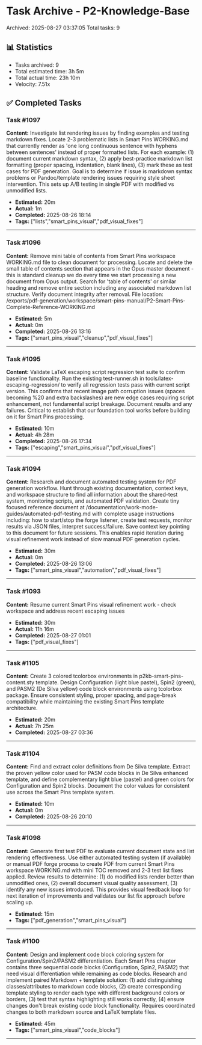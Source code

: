 # Task Archive - P2-Knowledge-Base

Archived: 2025-08-27 03:37:05
Total tasks: 9

## 📊 Statistics

- Tasks archived: 9
- Total estimated time: 3h 5m
- Total actual time: 23h 10m
- Velocity: 7.51x

## ✅ Completed Tasks

### Task #1097
**Content:** Investigate list rendering issues by finding examples and testing markdown fixes. Locate 2-3 problematic lists in Smart Pins WORKING.md that currently render as 'one long continuous sentence with hyphens between sentences' instead of proper formatted lists. For each example: (1) document current markdown syntax, (2) apply best-practice markdown list formatting (proper spacing, indentation, blank lines), (3) mark these as test cases for PDF generation. Goal is to determine if issue is markdown syntax problems or Pandoc/template rendering issues requiring style sheet intervention. This sets up A/B testing in single PDF with modified vs unmodified lists.

- **Estimated:** 20m
- **Actual:** 1m
- **Completed:** 2025-08-26 18:14
- **Tags:** ["lists","smart_pins_visual","pdf_visual_fixes"]

---

### Task #1096
**Content:** Remove mini table of contents from Smart Pins workspace WORKING.md file to clean document for processing. Locate and delete the small table of contents section that appears in the Opus master document - this is standard cleanup we do every time we start processing a new document from Opus output. Search for 'table of contents' or similar heading and remove entire section including any associated markdown list structure. Verify document integrity after removal. File location: /exports/pdf-generation/workspace/smart-pins-manual/P2-Smart-Pins-Complete-Reference-WORKING.md

- **Estimated:** 5m
- **Actual:** 0m
- **Completed:** 2025-08-26 13:16
- **Tags:** ["smart_pins_visual","cleanup","pdf_visual_fixes"]

---

### Task #1095
**Content:** Validate LaTeX escaping script regression test suite to confirm baseline functionality. Run the existing test-runner.sh in tools/latex-escaping-regression/ to verify all regression tests pass with current script version. This confirms that recent image path corruption issues (spaces becoming %20 and extra backslashes) are new edge cases requiring script enhancement, not fundamental script breakage. Document results and any failures. Critical to establish that our foundation tool works before building on it for Smart Pins processing.

- **Estimated:** 10m
- **Actual:** 4h 28m
- **Completed:** 2025-08-26 17:34
- **Tags:** ["escaping","smart_pins_visual","pdf_visual_fixes"]

---

### Task #1094
**Content:** Research and document automated testing system for PDF generation workflow. Hunt through existing documentation, context keys, and workspace structure to find all information about the shared-test system, monitoring scripts, and automated PDF validation. Create tiny focused reference document at /documentation/work-mode-guides/automated-pdf-testing.md with complete usage instructions including: how to start/stop the forge listener, create test requests, monitor results via JSON files, interpret success/failure. Save context key pointing to this document for future sessions. This enables rapid iteration during visual refinement work instead of slow manual PDF generation cycles.

- **Estimated:** 30m
- **Actual:** 0m
- **Completed:** 2025-08-26 13:06
- **Tags:** ["smart_pins_visual","automation","pdf_visual_fixes"]

---

### Task #1093
**Content:** Resume current Smart Pins visual refinement work - check workspace and address recent escaping issues

- **Estimated:** 30m
- **Actual:** 11h 16m
- **Completed:** 2025-08-27 01:01
- **Tags:** ["pdf_visual_fixes"]

---

### Task #1105
**Content:** Create 3 colored tcolorbox environments in p2kb-smart-pins-content.sty template. Design Configuration (light blue pastel), Spin2 (green), and PASM2 (De Silva yellow) code block environments using tcolorbox package. Ensure consistent styling, proper spacing, and page-break compatibility while maintaining the existing Smart Pins template architecture.

- **Estimated:** 20m
- **Actual:** 7h 25m
- **Completed:** 2025-08-27 03:36

---

### Task #1104
**Content:** Find and extract color definitions from De Silva template. Extract the proven yellow color used for PASM code blocks in De Silva enhanced template, and define complementary light blue (pastel) and green colors for Configuration and Spin2 blocks. Document the color values for consistent use across the Smart Pins template system.

- **Estimated:** 10m
- **Actual:** 0m
- **Completed:** 2025-08-26 20:10

---

### Task #1098
**Content:** Generate first test PDF to evaluate current document state and list rendering effectiveness. Use either automated testing system (if available) or manual PDF forge process to create PDF from current Smart Pins workspace WORKING.md with mini TOC removed and 2-3 test list fixes applied. Review results to determine: (1) do modified lists render better than unmodified ones, (2) overall document visual quality assessment, (3) identify any new issues introduced. This provides visual feedback loop for next iteration of improvements and validates our list fix approach before scaling up.

- **Estimated:** 15m
- **Tags:** ["pdf_generation","smart_pins_visual"]

---

### Task #1100
**Content:** Design and implement code block coloring system for Configuration/Spin2/PASM2 differentiation. Each Smart Pins chapter contains three sequential code blocks (Configuration, Spin2, PASM2) that need visual differentiation while remaining as code blocks. Research and implement paired Markdown + template solution: (1) add distinguishing classes/attributes to markdown code blocks, (2) create corresponding template styling to render each type with different background colors or borders, (3) test that syntax highlighting still works correctly, (4) ensure changes don't break existing code block functionality. Requires coordinated changes to both markdown source and LaTeX template files.

- **Estimated:** 45m
- **Tags:** ["smart_pins_visual","code_blocks"]

---

